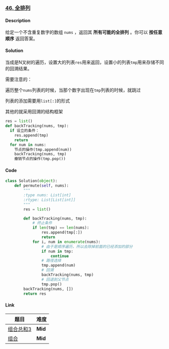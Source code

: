 ### [46. 全排列](https://leetcode-cn.com/problems/permutations/)

#### Description

给定一个不含重复数字的数组 `nums` ，返回其 **所有可能的全排列** 。你可以 **按任意顺序** 返回答案。



#### Solution

当成是N叉树的遍历，设置大的列表`res`用来返回，设置小的列表`tmp`用来存储不同的回溯结果。

需要注意的：

遍历整个`nums`列表的时候，当那个数字出现在`tmp`列表的时候，就跳过

列表的添加需要用`list[:]`的形式

其他的就采用回溯的结构框架

```python
res = list()
def backTracking(nums, tmp):
  if 设立的条件：
  	res.append(tmp)
    return 
  for num in nums:
    节点的操作(tmp.append(num))
    backTracking(nums, tmp)
    撤销节点的操作(tmp.pop())
```



#### Code

```python
class Solution(object):
    def permute(self, nums):
        """
        :type nums: List[int]
        :rtype: List[List[int]]
        """
        res = list()

        def backTracking(nums, tmp):
            # 终止条件
            if len(tmp) == len(nums):
                res.append(tmp[:])
                return
            for i, num in enumerate(nums):
                # 由于是顺序遍历，所以去除掉前面的已经添加的部分
                if num in tmp:
                    continue
                # 路径选择
                tmp.append(num)
                # 回溯
                backTracking(nums, tmp)
                # 回退到父节点
                tmp.pop()
        backTracking(nums, [])
        return res
```



#### Link

| 题目                                                         | 难度    |
| ------------------------------------------------------------ | ------- |
| [组合总和3](https://leetcode-cn.com/problems/combination-sum-iii/submissions/) | **Mid** |
| [组合](https://leetcode-cn.com/problems/combinations/)       | **Mid** |

